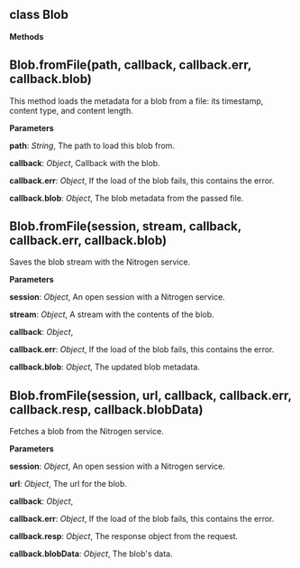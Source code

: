 class Blob
----------
**Methods**

Blob.fromFile(path, callback, callback.err, callback.blob)
----------------------------------------------------------
This method loads the metadata for a blob from a file: its timestamp, content type, and content length.



**Parameters**

**path**:  *String*,  The path to load this blob from.

**callback**:  *Object*,  Callback with the blob.

**callback.err**:  *Object*,  If the load of the blob fails, this contains the error.

**callback.blob**:  *Object*,  The blob metadata from the passed file.

Blob.fromFile(session, stream, callback, callback.err, callback.blob)
---------------------------------------------------------------------
Saves the blob stream with the Nitrogen service.



**Parameters**

**session**:  *Object*,  An open session with a Nitrogen service.

**stream**:  *Object*,  A stream with the contents of the blob.

**callback**:  *Object*,  


**callback.err**:  *Object*,  If the load of the blob fails, this contains the error.

**callback.blob**:  *Object*,  The updated blob metadata.

Blob.fromFile(session, url, callback, callback.err, callback.resp, callback.blobData)
-------------------------------------------------------------------------------------
Fetches a blob from the Nitrogen service.



**Parameters**

**session**:  *Object*,  An open session with a Nitrogen service.

**url**:  *Object*,  The url for the blob.

**callback**:  *Object*,  


**callback.err**:  *Object*,  If the load of the blob fails, this contains the error.

**callback.resp**:  *Object*,  The response object from the request.

**callback.blobData**:  *Object*,  The blob's data.

